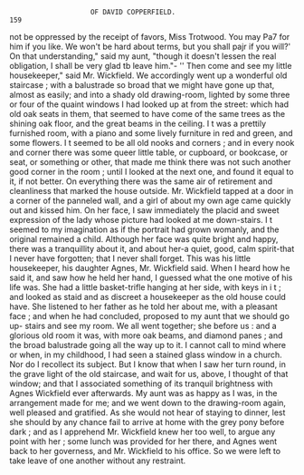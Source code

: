                         OF DAVID COPPERFIELD.                           159
not be oppressed by the receipt of favors, Miss Trotwood. You may
Pa7 for him if you like. We won't be hard about terms, but you shall
pajr if you will?'
       On that understanding," said my aunt, "though it doesn't lessen the
real obligation, I shall be very glad tb leave him."-
    '' Then come and see my little housekeeper," said Mr. Wickfield.
   We accordingly went up a wonderful old staircase ; with a balustrade
so broad that we might have gone up that, almost as easily; and into a
shady old drawing-room, lighted by some three or four of the quaint
windows I had looked up at from the street: which had old oak seats in
them, that seemed to have come of the same trees as the shining oak
floor, and the great beams in the ceiling. I t was a prettily furnished
room, with a piano and some lively furniture in red and green, and some
flowers. I t seemed to be all old nooks and corners ; and in every nook
and corner there was some queer little table, or cupboard, or bookcase, or
seat, or something or other, that made me think there was not such
another good corner in the room ; until I looked at the next one, and found
it equal to it, if not better. On everything there was the same air of
retirement and cleanliness that marked the house outside.
   Mr. Wickfield tapped at a door in a corner of the panneled wall, and
a girl of about my own age came quickly out and kissed him. On her
face, I saw immediately the placid and sweet expression of the lady whose
picture had looked at me down-stairs. I t seemed to my imagination as
if the portrait had grown womanly, and the original remained a child.
Although her face was quite bright and happy, there was a tranquillity
about it, and about her-a quiet, good, calm spirit-that I never have
forgotten; that I never shall forget.
   This was his little housekeeper, his daughter Agnes, Mr. Wickfield
said. When I heard how he said it, and saw how he held her hand, I
guessed what the one motive of his life was.
   She had a little basket-trifle hanging at her side, with keys in i t ; and
looked as staid and as discreet a housekeeper as the old house could have.
She listened to her father as he told her about me, with a pleasant face ;
and when he had concluded, proposed to my aunt that we should go up-
stairs and see my room. We all went together; she before us : and a
glorious old room it was, with more oak beams, and diamond panes ; and
the broad balustrade going all the way up to it.
   I cannot call to mind where or when, in my childhood, I had seen a
stained glass window in a church. Nor do I recollect its subject. But I
know that when I saw her turn round, in the grave light of the old
staircase, and wait for us, above, I thought of that window; and that I
associated something of its tranquil brightness with Agnes Wickfield
ever afterwards.
   My aunt was as happy as I was, in the arrangement made for me; and
we went down to the drawing-room again, well pleased and gratified.
As she would not hear of staying to dinner, lest she should by any chance
fail to arrive at home with the grey pony before dark ; and as I apprehend
Mr. Wickfield knew her too well, to argue any point with her ; some lunch
was provided for her there, and Agnes went back to her governess, and
Mr. Wickfield to his office. So we were left to take leave of one another
without any restraint.
